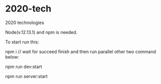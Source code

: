 # 2020-tech
2020 technologies

Node(v.12.13.1) and npm is needed. 

To start run this:

npm i // wait for succeed finish and then run parallel other two command below:

npm run dev:start

npm run server:start
